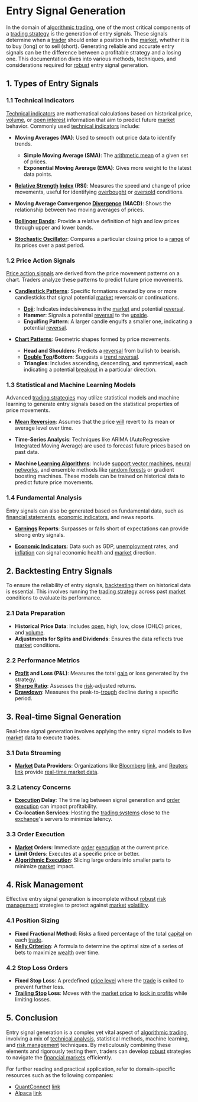 # Entry Signal Generation

In the domain of [algorithmic trading](../a/algorithmic_trading.md), one of the most critical components of a [trading strategy](../t/trading_strategy.md) is the generation of entry signals. These signals determine when a [trader](../t/trader.md) should enter a position in the [market](../m/market.md), whether it is to buy (long) or to sell (short). Generating reliable and accurate entry signals can be the difference between a profitable strategy and a losing one. This documentation dives into various methods, techniques, and considerations required for [robust](../r/robust.md) entry signal generation.

## 1. Types of Entry Signals

### 1.1 Technical Indicators
[Technical indicators](../t/technical_indicators.md) are mathematical calculations based on historical price, [volume](../v/volume.md), or [open interest](../o/open_interest.md) information that aim to predict future [market](../m/market.md) behavior. Commonly used [technical indicators](../t/technical_indicators.md) include:

- **Moving Averages (MA)**: Used to smooth out price data to identify trends.
  - **Simple Moving Average (SMA)**: The [arithmetic mean](../a/arithmetic_mean.md) of a given set of prices.
  - **Exponential Moving Average (EMA)**: Gives more weight to the latest data points.
  
- **[Relative Strength](../r/relative_strength.md) [Index](../i/index_instrument.md) (RSI)**: Measures the speed and change of price movements, useful for identifying [overbought](../o/overbought.md) or [oversold](../o/oversold.md) conditions.
  
- **Moving Average Convergence [Divergence](../d/divergence.md) (MACD)**: Shows the relationship between two moving averages of prices.

- **[Bollinger Bands](../b/bollinger_bands.md)**: Provide a relative definition of high and low prices through upper and lower bands.

- **[Stochastic Oscillator](../s/stochastic_oscillator.md)**: Compares a particular closing price to a [range](../r/range.md) of its prices over a past period.

### 1.2 Price Action Signals
[Price action signals](../p/price_action_signals.md) are derived from the price movement patterns on a chart. Traders analyze these patterns to predict future price movements.

- **[Candlestick Patterns](../c/candlestick_patterns.md)**: Specific formations created by one or more candlesticks that signal potential [market](../m/market.md) reversals or continuations.
  - **[Doji](../d/doji.md)**: Indicates indecisiveness in the [market](../m/market.md) and potential [reversal](../r/reversal.md).
  - **Hammer**: Signals a potential [reversal](../r/reversal.md) to the [upside](../u/upside.md).
  - **Engulfing Pattern**: A larger candle engulfs a smaller one, indicating a potential [reversal](../r/reversal.md).
  
- **[Chart Patterns](../c/chart_patterns.md)**: Geometric shapes formed by price movements.
  - **Head and Shoulders**: Predicts a [reversal](../r/reversal.md) from bullish to bearish.
  - **[Double Top](../d/double_top.md)/Bottom**: Suggests a [trend reversal](../t/trend_reversal.md).
  - **Triangles**: Includes ascending, descending, and symmetrical, each indicating a potential [breakout](../b/breakout.md) in a particular direction.

### 1.3 Statistical and Machine Learning Models
Advanced [trading strategies](../t/trading_strategies.md) may utilize statistical models and machine learning to generate entry signals based on the statistical properties of price movements.

- **[Mean Reversion](../m/mean_reversion.md)**: Assumes that the price [will](../w/will.md) revert to its mean or average level over time.
  
- **Time-Series Analysis**: Techniques like ARIMA (AutoRegressive Integrated Moving Average) are used to forecast future prices based on past data.

- **Machine [Learning Algorithms](../l/learning_algorithms_in_trading.md)**: Include [support vector machines](../s/support_vector_machines_in_trading.md), [neural networks](../n/neural_networks_in_trading.md), and ensemble methods like [random forests](../r/random_forests_in_trading.md) or gradient boosting machines. These models can be trained on historical data to predict future price movements.

### 1.4 Fundamental Analysis
Entry signals can also be generated based on fundamental data, such as [financial statements](../f/financial_statements.md), [economic indicators](../e/economic_indicators.md), and news reports.

- **[Earnings](../e/earnings.md) Reports**: Surpasses or falls short of expectations can provide strong entry signals.
  
- **[Economic Indicators](../e/economic_indicators.md)**: Data such as GDP, [unemployment](../u/unemployment.md) rates, and [inflation](../i/inflation.md) can signal economic health and [market](../m/market.md) direction.

## 2. Backtesting Entry Signals
To ensure the reliability of entry signals, [backtesting](../b/backtesting.md) them on historical data is essential. This involves running the [trading strategy](../t/trading_strategy.md) across past [market](../m/market.md) conditions to evaluate its performance.

### 2.1 Data Preparation
- **Historical Price Data**: Includes [open](../o/open.md), high, low, close (OHLC) prices, and [volume](../v/volume.md).
- **Adjustments for Splits and Dividends**: Ensures the data reflects true [market](../m/market.md) conditions.
  
### 2.2 Performance Metrics
- **[Profit](../p/profit.md) and Loss (P&L)**: Measures the total [gain](../g/gain.md) or loss generated by the strategy.
- **[Sharpe Ratio](../s/sharpe_ratio.md)**: Assesses the [risk](../r/risk.md)-adjusted returns.
- **[Drawdown](../d/drawdown.md)**: Measures the peak-to-[trough](../t/trough.md) decline during a specific period.

## 3. Real-time Signal Generation
Real-time signal generation involves applying the entry signal models to live [market](../m/market.md) data to execute trades.

### 3.1 Data Streaming
- **[Market](../m/market.md) Data Providers**: Organizations like [Bloomberg](../b/bloomberg.md) [link](https://www.bloomberg.com), and [Reuters](../r/reuters.md) [link](https://www.reuters.com) provide [real-time market data](../r/real-time_market_data.md).
  
### 3.2 Latency Concerns
- **[Execution](../e/execution.md) Delay**: The time lag between signal generation and [order](../o/order.md) [execution](../e/execution.md) can impact profitability.
- **Co-location Services**: Hosting the [trading systems](../t/trading_systems.md) close to the [exchange](../e/exchange.md)'s servers to minimize latency.

### 3.3 Order Execution
- **[Market](../m/market.md) Orders**: Immediate [order](../o/order.md) [execution](../e/execution.md) at the current price.
- **Limit Orders**: Executes at a specific price or better.
- **[Algorithmic Execution](../a/algorithmic_execution.md)**: Slicing large orders into smaller parts to minimize [market](../m/market.md) impact.

## 4. Risk Management
Effective entry signal generation is incomplete without [robust](../r/robust.md) [risk management](../r/risk_management.md) strategies to protect against [market](../m/market.md) [volatility](../v/volatility.md).

### 4.1 Position Sizing
- **Fixed Fractional Method**: Risks a fixed percentage of the total [capital](../c/capital.md) on each [trade](../t/trade.md).
- **[Kelly Criterion](../k/kelly_criterion.md)**: A formula to determine the optimal size of a series of bets to maximize [wealth](../w/wealth.md) over time.

### 4.2 Stop Loss Orders
- **Fixed Stop Loss**: A predefined [price level](../p/price_level.md) where the [trade](../t/trade.md) is exited to prevent further loss.
- **[Trailing Stop](../t/trailing_stop.md) Loss**: Moves with the [market price](../m/market_price.md) to [lock in profits](../l/lock_in_profits.md) while limiting losses.

## 5. Conclusion
Entry signal generation is a complex yet vital aspect of [algorithmic trading](../a/algorithmic_trading.md), involving a mix of [technical analysis](../t/technical_analysis.md), statistical methods, machine learning, and [risk management](../r/risk_management.md) techniques. By meticulously combining these elements and rigorously testing them, traders can develop [robust](../r/robust.md) strategies to navigate the [financial markets](../f/financial_market.md) efficiently.

For further reading and practical application, refer to domain-specific resources such as the following companies:
- [QuantConnect](../q/quantconnect.md) [link](https://www.quantconnect.com)
- [Alpaca](../a/alpaca.md) [link](https://alpaca.markets)
